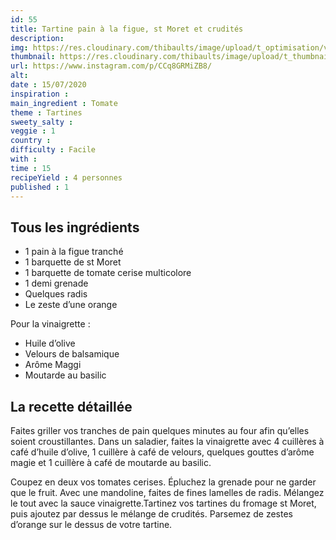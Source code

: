 ```yaml
---
id: 55
title: Tartine pain à la figue, st Moret et crudités
description: 
img: https://res.cloudinary.com/thibaults/image/upload/t_optimisation/v1600523787/Recipes/20200715_tartine_crudites.jpg
thumbnail: https://res.cloudinary.com/thibaults/image/upload/t_thumbnail_josie/v1600523787/Recipes/20200715_tartine_crudites.jpg
url: https://www.instagram.com/p/CCq8GRMiZB8/
alt: 
date : 15/07/2020
inspiration :
main_ingredient : Tomate
theme : Tartines
sweety_salty : 
veggie : 1
country :
difficulty : Facile
with : 
time : 15
recipeYield : 4 personnes
published : 1
---
```


## Tous les ingrédients
 - 1 pain à la figue tranché
 - 1 barquette de st Moret
 - 1 barquette de tomate cerise multicolore
 - 1 demi grenade
 - Quelques radis
 - Le zeste d’une orange

Pour la vinaigrette :
 - Huile d’olive
 - Velours de balsamique
 - Arôme Maggi
 - Moutarde au basilic

## La recette détaillée
Faites griller vos tranches de pain quelques minutes au four afin qu’elles soient croustillantes. Dans un saladier, faites la vinaigrette avec 4 cuillères à café d’huile d’olive, 1 cuillère à café de velours, quelques gouttes d’arôme magie et 1 cuillère à café de moutarde au basilic.

Coupez en deux vos tomates cerises. Épluchez la grenade pour ne garder que le fruit. Avec une mandoline, faites de fines lamelles de radis. Mélangez le tout avec la sauce vinaigrette.Tartinez vos tartines du fromage st Moret, puis ajoutez par dessus le mélange de crudités. Parsemez de zestes d’orange sur le dessus de votre tartine.